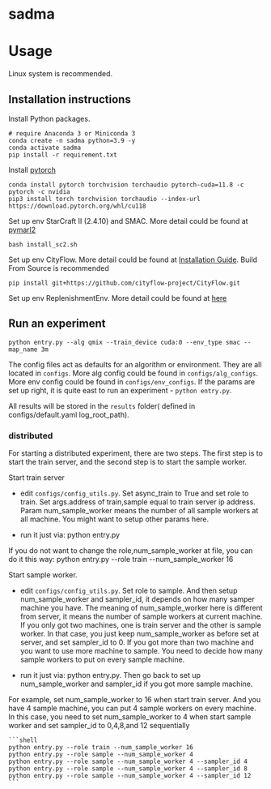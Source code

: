 # sadma
# Usage

Linux system is recommended.

## Installation instructions

Install Python packages.

```shell
# require Anaconda 3 or Miniconda 3
conda create -n sadma python=3.9 -y
conda activate sadma
pip install -r requirement.txt
```

Install [pytorch](https://pytorch.org)

    conda install pytorch torchvision torchaudio pytorch-cuda=11.8 -c pytorch -c nvidia
    pip3 install torch torchvision torchaudio --index-url https://download.pytorch.org/whl/cu118

Set up env StarCraft II (2.4.10) and SMAC. More detail could be found at [pymarl2](https://github.com/hijkzzz/pymarl2)

    bash install_sc2.sh

Set up env CityFlow. More detail could be found at [Installation Guide](https://cityflow.readthedocs.io/en/latest/install.html). Build From Source is recommended

    pip install git+https://github.com/cityflow-project/CityFlow.git

Set up env ReplenishmentEnv. More detail could be found at [here](https://github.com/VictorYXL/ReplenishmentEnv)

## Run an experiment 

```
python entry.py --alg qmix --train_device cuda:0 --env_type smac --map_name 3m
```

The config files act as defaults for an algorithm or environment. They are all located in `configs`. More alg config could be found in `configs/alg_configs`. More env config could be found in `configs/env_configs`. If the params are set up right, it is quite east to run an experiment - `python entry.py`.

All results will be stored in the `results` folder( defined in configs/default.yaml log_root_path).

### distributed

For starting a distributed experiment, there are two steps. The first step is to start the train server, and the second step is to start the sample worker.

Start train server

- edit `configs/config_utils.py`. Set async_train to True and set role to train. Set args.address of train,sample equal to train server ip address. Param num_sample_worker means the number of all sample workers at all machine. You might want to setup other params here.

- run it just via: python entry.py

If you do not want to change the role,num_sample_worker at file, you can do it this way: python entry.py --role train --num_sample_worker 16

Start sample worker. 

- edit `configs/config_utils.py`. Set role to sample. And then setup num_sample_worker and sampler_id, it depends on how many samper machine you have. The meaning of num_sample_worker here is different from server, it means the number of sample workers at current machine. If you only got two machines, one is train server and the other is sample worker. In that case, you just keep num_sample_worker as before set at server, and set sampler_id to 0. If you got more than two machine and you want to use more machine to sample. You need to decide how many sample workers to put on every sample machine.

- run it just via: python entry.py. Then go back to set up num_sample_worker and sampler_id if you got more sample machine.

For example, set num_sample_worker to 16 when start train server. And you have 4 sample machine, you can put 4 sample workers on every machine. In this case, you need to set  num_sample_worker to 4 when start sample worker and set sampler_id to 0,4,8,and 12 sequentially

    ```shell
    python entry.py --role train --num_sample_worker 16
    python entry.py --role sample --num_sample_worker 4
    python entry.py --role sample --num_sample_worker 4 --sampler_id 4
    python entry.py --role sample --num_sample_worker 4 --sampler_id 8
    python entry.py --role sample --num_sample_worker 4 --sampler_id 12
    ```

